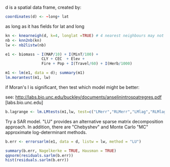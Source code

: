 
d is a spatial data frame, created by:

```r
coordinates(d) <- ~long+ lat
```

as long as it has fields for lat and long

```r
kn <- knearneigh(d, k=4, longlat =TRUE) # 4 nearest neighbours may not be appropriate - lots of other options
nb <- knn2nb(kn)
lw <- nb2listw(nb)

e1 <- biomass ~ I(MAP/10) + I(MinT/100) +
                CLY + CEC  + Elev +
                Fire + Pop + I(Travel/60) + I(Herb/1000)

m1 <- lm(e1, data = d); summary(m1)
lm.morantest(m1, lw)
```

if Moran's I is significant, then test which model might be better:

see: http://labs.bio.unc.edu/buckley/documents/anselinintrospatregres.pdf [labs.bio.unc.edu]

```r
b.lagrange <- lm.LMtests(m1,lw, test=c("LMerr","RLMerr","LMlag","RLMlag","SARMA"))
```

Try a SAR model. "LU" provides an alternative sparse matrix decomposition approach. In addition, there are "Chebyshev" and Monte Carlo "MC" approximate log-determinant methods.

```r
b.err <- errorsarlm(e1, data = d, listw = lw, method = "LU")

summary(b.err, Nagelkerke = TRUE, Hausman = TRUE)
qqnorm(residuals.sarlm(b.err))
hist(residuals.sarlm(b.err))
```
